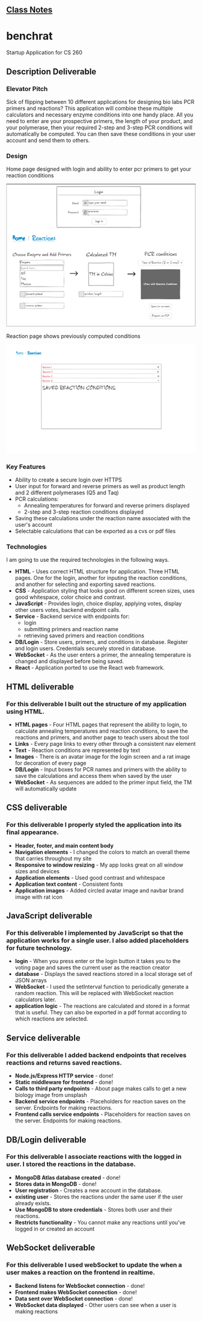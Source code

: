 
## [Class Notes](notes/notes.md)

# benchrat
Startup Application for CS 260

## Description Deliverable

### Elevator Pitch

Sick of flipping between 10 different applications for designing bio labs PCR primers and reactions? This application will combine these multiple calculators and necessary enzyme conditions into one handy place. All you need to enter are your prospective primers, the length of your product, and your polymerase, then your required 2-step and 3-step PCR conditions will automatically be computed. You can then save these conditions in your user account and send them to others.

### Design
Home page designed with login and ability to enter pcr primers to get your reaction conditions

![home](assets/home_page.png)

Reaction page shows previously computed conditions

![reactions](assets/reaction_page.png)

### Key Features

- Ability to create a secure login over HTTPS
- User input for forward and reverse primers as well as product length and 2 different polymerases (Q5 and Taq)
- PCR calculations:
    + Annealing temperatures for forward and reverse primers displayed
    + 2-step and 3-step reaction conditions displayed
- Saving these calculations under the reaction name associated with the user's account
- Selectable calculations that can be exported as a cvs or pdf files

### Technologies

I am going to use the required technologies in the following ways.

- **HTML** - Uses correct HTML structure for application. Three HTML pages. One for the login, another for inputing the reaction conditions, and another for selecting and exporting saved reactions.
- **CSS** - Application styling that looks good on different screen sizes, uses good whitespace, color choice and contrast.
- **JavaScript** - Provides login, choice display, applying votes, display other users votes, backend endpoint calls.
- **Service** - Backend service with endpoints for:
  - login
  - submitting primers and reaction name
  - retrieving saved primers and reaction conditions
- **DB/Login** - Store users, primers, and conditions in database. Register and login users. Credentials securely stored in database.
- **WebSocket** - As the user enters a primer, the annealing temperature is changed and displayed before being saved.
- **React** - Application ported to use the React web framework.

## HTML deliverable

### For this deliverable I built out the structure of my application using HTML.

  - **HTML pages** - Four HTML pages that represent the ability to login, to calculate annealing temperatures and reaction conditions, to save the reactions and primers, and another page to teach users about the tool
  - **Links** - Every page links to every other through a consistent nav element
  - **Text** - Reaction conditions are represented by text
  - **Images** - There is an avatar image for the login screen and a rat image for decoration of every page
  - **DB/Login** - Input boxes for PCR names and primers with the ability to save the calculations and access them when saved by the user
  - **WebSocket** - As sequences are added to the primer input field, the TM will automatically update

## CSS deliverable

### For this deliverable I properly styled the application into its final appearance.
  - **Header, footer, and main content body**
  - **Navigation elements** - I changed the colors to match an overall theme that carries throughout my site
  - **Responsive to window resizing** - My app looks great on all window sizes and devices
  - **Application elements** - Used good contrast and whitespace
  - **Application text content** - Consistent fonts
  - **Application images** - Added circled avatar image and navbar brand image with rat icon

## JavaScript deliverable
### For this deliverable I implemented by JavaScript so that the application works for a single user. I also added placeholders for future technology.
  - **login** - When you press enter or the login button it takes you to the voting page and saves the current user as the reaction creator
  - **database** - Displays the saved reactions stored in a local storage set of JSON arrays
  - **WebSocket** - I used the setInterval function to periodically generate a random reaction. This will be replaced with WebSocket reaction calculators later.
  - **application logic** - The reactions are calculated and stored in a format that is useful. They can also be exported in a pdf format according to which reactions are selected.

## Service deliverable
### For this deliverable I added backend endpoints that receives reactions and returns saved reactions.
  - **Node.js/Express HTTP service** - done!
  - **Static middleware for frontend** - done!
  - **Calls to third party endpoints** - About page makes calls to get a new biology image from unsplash
  - **Backend service endpoints** - Placeholders for reaction saves on the server. Endpoints for making reactions.
  - **Frontend calls service endpoints** - Placeholders for reaction saves on the server. Endpoints for making reactions.

## DB/Login deliverable
### For this deliverable I associate reactions with the logged in user. I stored the reactions in the database.

  - **MongoDB Atlas database created** - done!
  - **Stores data in MongoDB** - done!
  - **User registration** - Creates a new account in the database.
  - **existing user** - Stores the reactions under the same user if the user already exists.
  - **Use MongoDB to store credentials** - Stores both user and their reactions.
  - **Restricts functionality** - You cannot make any reactions until you've logged in or created an account

## WebSocket deliverable

### For this deliverable I used webSocket to update the when a user makes a reaction on the frontend in realtime.

 - **Backend listens for WebSocket connection** - done!
 - **Frontend makes WebSocket connection** - done!
 - **Data sent over WebSocket connection** - done!
 - **WebSocket data displayed** - Other users can see when a user is making reactions

